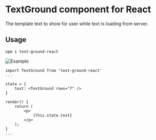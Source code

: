 # TextGround component for React
The template text to show for user while text is loading from server.

## Usage
```
npm i text-ground-react
```

![Example](https://raw.githubusercontent.com/KrickRay/text-ground-react/master/media/example.png)

```
import TextGround from 'text-ground-react'
...

state = {
    text: <TextGround rows="7" />
}

render() {
    return (
        <p>
            {this.state.text}
        </p>
    );
}
...
```